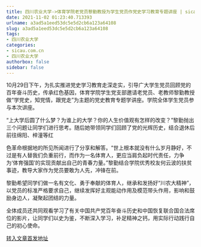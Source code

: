 ```yaml
---
title: 四川农业大学->体育学院老党员黎勤教授为学生党员作党史学习教育专题讲座 | sicau.com.cn
date: 2021-11-02 01:23:40.713393
urlname: a3ad5a1eed53dc5e5d2cb6a123a64108
slug: a3ad5a1eed53dc5e5d2cb6a123a64108
tags: 
- 四川农业大学
categories:
- sicau.com.cn
- 四川农业大学
authorbox: false
sidebar: false
---
```

10月29日下午，为扎实推进党史学习教育走深走实，引导广大学生党员回顾党的百年奋斗历史，传承红色基因，体育学院学生党支部邀请老党员、老教师黎勤教授做“学党史，知党情，跟党走”为主题的党史教育专题学讲座。学院全体学生党员参与本次讲座。

“上大学后圆了什么梦？为谁上的大学？你的人生价值观有怎样的改变？”黎勤抛出三个问题让同学们进行思考。随后她带领同学们回顾了党的光辉历史，结合退休后前往绵阳、梓潼等红
<!--more-->
色革命根据地的所见所闻进行了分享和解答。“世上根本就没有什么岁月静好，不过是有人替我们负重前行，而作为一名体育人，更应当肩负起时代责任，力争为‘体育强国’的实现贡献出自己的青春力量。”黎勤结合学院优秀校友何云波的扶贫事迹，教导大家作为党员要敢为人先，冲锋在前。

黎勤希望同学们做一名有文化、勇于奉献的体育人，继承和发扬好“川农大精神”，以党员的标准严格要求自己，继续发挥好主观能动作用及模范带头作用，影响和鼓励身边人，凝聚起团结的力量。

全体成员还共同观看学习了有关中国共产党百年奋斗历史和中国恢复联合国合法席位的影片，让同学们以史为鉴，不断深入学习，补足精神之钙，用实际行动践行自己的初心使命。



[转入文章首发地址](https://news.sicau.edu.cn/info/1078/65197.htm)